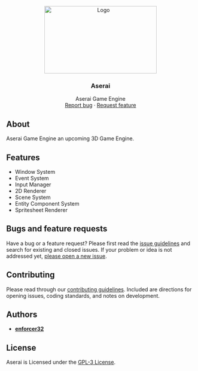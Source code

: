 <p align="center">
  <a href="https://aserai.com/">
    <img src="Resources/Branding/AseraiBannerSmall.png" alt="Logo" width=300 height=180>
  </a>

  <h3 align="center">Aserai</h3>

  <p align="center">
    Aserai Game Engine
    <br>
    <a href="https://github.com/enforcer32/Aserai/issues/new?labels=bug">Report bug</a>
    ·
    <a href="https://github.com/enforcer32/Aserai/issues/new?labels=feature">Request feature</a>
  </p>
</p>

## About

Aserai Game Engine an upcoming 3D Game Engine.

## Features

- Window System
- Event System
- Input Manager
- 2D Renderer
- Scene System
- Entity Component System
- Spritesheet Renderer

## Bugs and feature requests

Have a bug or a feature request? Please first read the [issue guidelines](https://github.com/enforcer32/Aserai/blob/master/CONTRIBUTING.md) and search for existing and closed issues. If your problem or idea is not addressed yet, [please open a new issue](https://github.com/enforcer32/Aserai/issues/new).

## Contributing

Please read through our [contributing guidelines](https://github.com/enforcer32/Aserai/blob/master/CONTRIBUTING.md). Included are directions for opening issues, coding standards, and notes on development.
## Authors

- [**enforcer32**](https://github.com/enforcer32)

## License

Aserai is Licensed under the [GPL-3 License](https://github.com/enforcer32/Aserai/blob/master/COPYING.txt).
